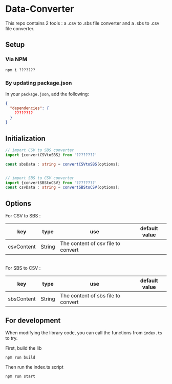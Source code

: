 # Data-Converter

This repo contains 2 tools : a .csv to .sbs file converter and a .sbs to .csv file converter.

## Setup

### Via NPM

```console
npm i ???????
```

### By updating package.json

In your `package.json`, add the following:

```json
{
  "dependencies": {
    ????????
  }
}
```

## Initialization

```typescript
// import CSV to SBS converter
import {convertCSVtoSBS} from '????????'

const sbsData : string = convertCSVtoSBS(options);


// import SBS to CSV converter
import {convertSBStoCSV} from '????????'
const csvData : string = convertSBStoCSV(options);
```

## Options
For CSV to SBS :

| key        | type         | use                                | default value |
|------------|--------------|------------------------------------|---------------|
| csvContent | String       | The content of csv file to convert |               |

\
For SBS to CSV :

| key        | type         | use                                | default value |
|------------|--------------|------------------------------------|---------------|
| sbsContent | String       | The content of sbs file to convert |               |


## For development

When modifying the library code, you can call the functions from `index.ts` to try.

First, build the lib

```shell
npm run build
```

Then run the index.ts script

```shell
npm run start
```